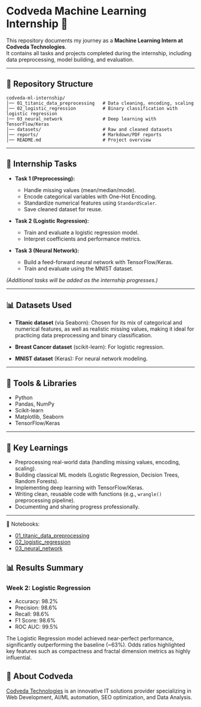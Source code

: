 # Codveda Machine Learning Internship 🚀  

This repository documents my journey as a **Machine Learning Intern at Codveda Technologies**.  
It contains all tasks and projects completed during the internship, including data preprocessing, 
model building, and evaluation.  

---

## 📂 Repository Structure  
```
codveda-ml-internship/
│── 01_titanic_data_preprocessing   # Data cleaning, encoding, scaling
│── 02_logistic_regression          # Binary classification with logistic regression
│── 03_neural_network               # Deep learning with TensorFlow/Keras
│── datasets/                       # Raw and cleaned datasets
│── reports/                        # Markdown/PDF reports
│── README.md                       # Project overview
```

---

## 📝 Internship Tasks  
- **Task 1 (Preprocessing):**  
  - Handle missing values (mean/median/mode).  
  - Encode categorical variables with One-Hot Encoding.  
  - Standardize numerical features using `StandardScaler`.  
  - Save cleaned dataset for reuse.  

- **Task 2 (Logistic Regression):**  
  - Train and evaluate a logistic regression model.  
  - Interpret coefficients and performance metrics.  

- **Task 3 (Neural Network):**  
  - Build a feed-forward neural network with TensorFlow/Keras.  
  - Train and evaluate using the MNIST dataset.  

*(Additional tasks will be added as the internship progresses.)*  

---

## 📊 Datasets Used  
- **Titanic dataset** (via Seaborn): Chosen for its mix of categorical and numerical features, 
  as well as realistic missing values, making it ideal for practicing data preprocessing and 
  binary classification.  

- **Breast Cancer dataset** (scikit-learn): For logistic regression.  

- **MNIST dataset** (Keras): For neural network modeling.  

---

## 🔧 Tools & Libraries  
- Python  
- Pandas, NumPy  
- Scikit-learn  
- Matplotlib, Seaborn  
- TensorFlow/Keras  

---

## 📌 Key Learnings  
- Preprocessing real-world data (handling missing values, encoding, scaling).  
- Building classical ML models (Logistic Regression, Decision Trees, Random Forests).  
- Implementing deep learning with TensorFlow/Keras.  
- Writing clean, reusable code with functions (e.g., `wrangle()` preprocessing pipeline).  
- Documenting and sharing progress professionally.  

---

📂 Notebooks:  
- [01_titanic_data_preprocessing](01_data_preprocessing.ipynb)  
- [02_logistic_regression](02_logistic_regression.ipynb)  
- [03_neural_network](03_neural_network.ipynb)  


## 📊 Results Summary

### Week 2: Logistic Regression
- Accuracy: 98.2%  
- Precision: 98.6%  
- Recall: 98.6%  
- F1 Score: 98.6%  
- ROC AUC: 99.5%  

The Logistic Regression model achieved near-perfect performance, significantly 
outperforming the baseline (~63%). Odds ratios highlighted key features such as 
compactness and fractal dimension metrics as highly influential.


## 🌟 About Codveda  
[Codveda Technologies](https://www.codveda.com/) is an innovative IT solutions provider 
specializing in Web Development, AI/ML automation, SEO optimization, and Data Analysis.  
